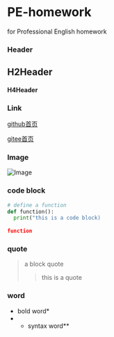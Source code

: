 # PE-homework
for Professional English homework 
###  Header
## H2Header
#### H4Header

###  Link
[github首页](http://github.com)

[gitee首页](http://gitee.com)

### Image
![Image](http://ccst.jlu.edu.cn/__local/F/24/94/832F44F83E3CB1CE8A1D90AAC68_B204509C_1C8BD.jpg "图片")



###  code block
```python
# define a function
def function():
  print("this is a code block)
  
function
```

### quote
> a block quote
> >  this is a quote 

### word
* bold word*
* * syntax word**
